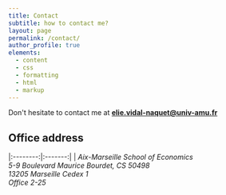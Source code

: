 ```yaml
---
title: Contact
subtitle: how to contact me?
layout: page
permalink: /contact/
author_profile: true
elements:
  - content
  - css
  - formatting
  - html
  - markup  
---
```


<i class="fa fa-envelope"></i> Don't hesitate to contact me at **[elie.vidal-naquet@univ-amu.fr](mailto:elie.vidal-naquet@univ-amu.fr)**


 
## Office address

|:--------:|:-------:|
|  _Aix-Marseille School of Economics <br />  5-9 Boulevard Maurice Bourdet, CS 50498 <br /> 13205 Marseille Cedex 1   <br /> Office 2-25_  

